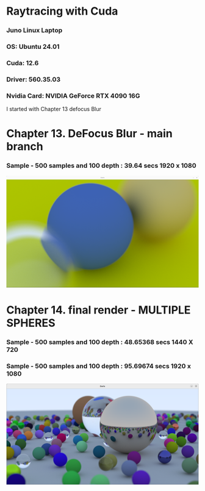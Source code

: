 # Raytracing with Cuda
### Juno Linux Laptop
### OS: Ubuntu 24.01
### Cuda: 12.6 
### Driver: 560.35.03
### Nvidia Card: NVIDIA GeForce RTX 4090 16G

I started with Chapter 13 defocus Blur

# Chapter 13.  DeFocus Blur  - main branch
### Sample - 500 samples and 100 depth : 39.64 secs  1920 x 1080
![Screenshot of the project](output_samples/chap13_defocus_blur.png) 

# Chapter 14.  final render  - MULTIPLE SPHERES
### Sample - 500 samples and 100 depth : 48.65368 secs  1440 X 720
### Sample - 500 samples and 100 depth : 95.69674 secs  1920 x 1080
![Screenshot of the project](output_samples/chap14_finalRender.png)